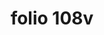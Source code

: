 ---
layout: edition
title: folio 108v
manuscript: Padua, Biblioteca del Seminario Vescovile, MS 32
sigla: P
iip: p108v.tif
milestone: 216
---
